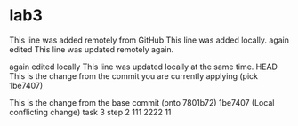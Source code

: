 # lab3
This line was added remotely from GitHub
This line was added locally.
again edited
This line was updated remotely again.

again edited locally
This line was updated locally at the same time.
 HEAD
This is the change from the commit you are currently applying (pick 1be7407)

This is the change from the base commit (onto 7801b72)
 1be7407 (Local conflicting change)
task 3 step 2
111
2222
11
